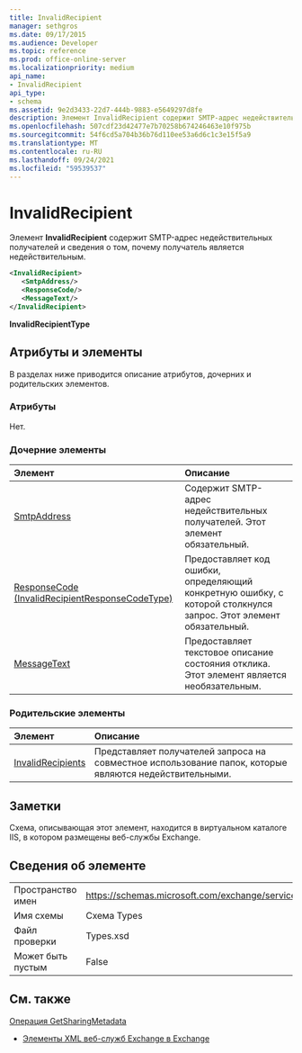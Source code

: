 ```yaml
---
title: InvalidRecipient
manager: sethgros
ms.date: 09/17/2015
ms.audience: Developer
ms.topic: reference
ms.prod: office-online-server
ms.localizationpriority: medium
api_name:
- InvalidRecipient
api_type:
- schema
ms.assetid: 9e2d3433-22d7-444b-9883-e5649297d8fe
description: Элемент InvalidRecipient содержит SMTP-адрес недействительных получателей и сведения о том, почему получатель является недействительным.
ms.openlocfilehash: 507cdf23d42477e7b70258b674246463e10f975b
ms.sourcegitcommit: 54f6cd5a704b36b76d110ee53a6d6c1c3e15f5a9
ms.translationtype: MT
ms.contentlocale: ru-RU
ms.lasthandoff: 09/24/2021
ms.locfileid: "59539537"
---
```

# <a name="invalidrecipient"></a>InvalidRecipient

Элемент **InvalidRecipient** содержит SMTP-адрес недействительных получателей и сведения о том, почему получатель является недействительным. 
  
```XML
<InvalidRecipient>
   <SmtpAddress/>
   <ResponseCode/>
   <MessageText/>
</InvalidRecipient>

```

 **InvalidRecipientType**
## <a name="attributes-and-elements"></a>Атрибуты и элементы

В разделах ниже приводится описание атрибутов, дочерних и родительских элементов.
  
### <a name="attributes"></a>Атрибуты

Нет.
  
### <a name="child-elements"></a>Дочерние элементы

|**Элемент**|**Описание**|
|:-----|:-----|
|[SmtpAddress](smtpaddress.md) <br/> |Содержит SMTP-адрес недействительных получателей. Этот элемент обязательный.  <br/> |
|[ResponseCode (InvalidRecipientResponseCodeType)](responsecode-invalidrecipientresponsecodetype.md) <br/> |Предоставляет код ошибки, определяющий конкретную ошибку, с которой столкнулся запрос. Этот элемент обязательный.  <br/> |
|[MessageText](messagetext.md) <br/> |Предоставляет текстовое описание состояния отклика. Этот элемент является необязательным.  <br/> |
   
### <a name="parent-elements"></a>Родительские элементы

|**Элемент**|**Описание**|
|:-----|:-----|
|[InvalidRecipients](invalidrecipients.md) <br/> |Представляет получателей запроса на совместное использование папок, которые являются недействительными.  <br/> |
   
## <a name="remarks"></a>Заметки

Схема, описывающая этот элемент, находится в виртуальном каталоге IIS, в котором размещены веб-службы Exchange.
  
## <a name="element-information"></a>Сведения об элементе

|||
|:-----|:-----|
|Пространство имен  <br/> |https://schemas.microsoft.com/exchange/services/2006/types  <br/> |
|Имя схемы  <br/> |Схема Types  <br/> |
|Файл проверки  <br/> |Types.xsd  <br/> |
|Может быть пустым  <br/> |False  <br/> |
   
## <a name="see-also"></a>См. также



[Операция GetSharingMetadata](getsharingmetadata-operation.md)


- [Элементы XML веб-служб Exchange в Exchange](ews-xml-elements-in-exchange.md)

